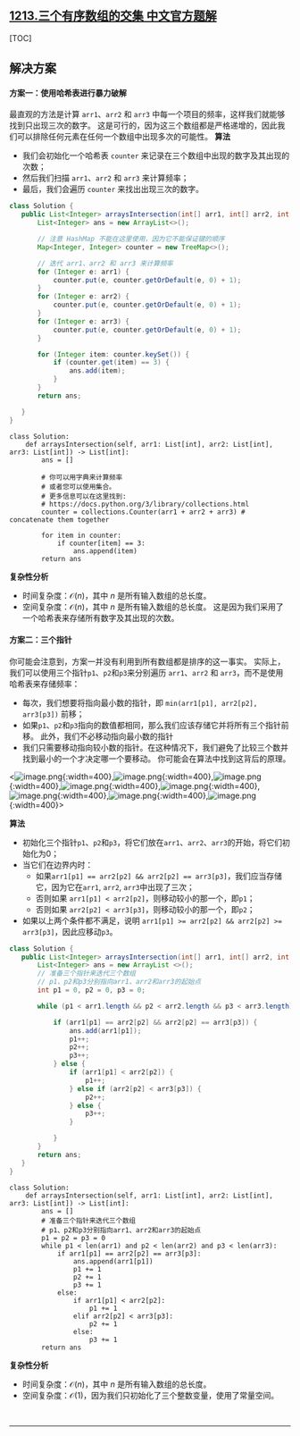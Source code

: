 ## [1213.三个有序数组的交集 中文官方题解](https://leetcode.cn/problems/intersection-of-three-sorted-arrays/solutions/100000/san-ge-you-xu-shu-zu-de-jiao-ji-by-leetc-0cez)

[TOC]
 ## 解决方案

 #### 方案一：使用哈希表进行暴力破解
 最直观的方法是计算 `arr1`、`arr2` 和 `arr3` 中每一个项目的频率，这样我们就能够找到只出现三次的数字。 这是可行的，因为这三个数组都是严格递增的，因此我们可以排除任何元素在任何一个数组中出现多次的可能性。
 **算法**
 - 我们会初始化一个哈希表 `counter` 来记录在三个数组中出现的数字及其出现的次数； 
 -  然后我们扫描 `arr1`、`arr2` 和 `arr3` 来计算频率； 
 -  最后，我们会遍历 `counter` 来找出出现三次的数字。

 ```Java [solution]
class Solution {
    public List<Integer> arraysIntersection(int[] arr1, int[] arr2, int[] arr3) {
        List<Integer> ans = new ArrayList<>();

        // 注意 HashMap 不能在这里使用，因为它不能保证键的顺序
        Map<Integer, Integer> counter = new TreeMap<>();

        // 迭代 arr1、arr2 和 arr3 来计算频率
        for (Integer e: arr1) {
            counter.put(e, counter.getOrDefault(e, 0) + 1);
        }
        for (Integer e: arr2) {
            counter.put(e, counter.getOrDefault(e, 0) + 1);
        }
        for (Integer e: arr3) {
            counter.put(e, counter.getOrDefault(e, 0) + 1);
        }

        for (Integer item: counter.keySet()) {
            if (counter.get(item) == 3) {
                ans.add(item);
            }
        }
        return ans;

    }
}
 ```
```Python3 [solution]
class Solution:
    def arraysIntersection(self, arr1: List[int], arr2: List[int], arr3: List[int]) -> List[int]:
        ans = []

        # 你可以用字典来计算频率
        # 或者您可以使用集合。
        # 更多信息可以在这里找到:
        # https://docs.python.org/3/library/collections.html
        counter = collections.Counter(arr1 + arr2 + arr3) # concatenate them together

        for item in counter:
            if counter[item] == 3:
                ans.append(item)
        return ans
```


 **复杂性分析**
 * 时间复杂度：$\mathcal{O}(n)$，其中 $n$ 是所有输入数组的总长度。 
 * 空间复杂度：$\mathcal{O}(n)$，其中 $n$ 是所有输入数组的总长度。 这是因为我们采用了一个哈希表来存储所有数字及其出现的次数。 <br />
 #### 方案二：三个指针
 你可能会注意到，方案一并没有利用到所有数组都是排序的这一事实。 实际上，我们可以使用三个指针`p1`、`p2`和`p3`来分别遍历 `arr1`、`arr2` 和 `arr3`，而不是使用哈希表来存储频率：
 - 每次，我们想要将指向最小数的指针，即 `min(arr1[p1], arr2[p2], arr3[p3])` 前移； 
 -  如果`p1`、`p2`和`p3`指向的数值都相同，那么我们应该存储它并将所有三个指针前移。
 此外，我们不必移动指向最小数的指针 
- 我们只需要移动指向较小数的指针。在这种情况下，我们避免了比较三个数并找到最小的一个才决定哪一个要移动。 你可能会在算法中找到这背后的原理。

 <![image.png](https://pic.leetcode.cn/1692095530-AWiSeM-image.png){:width=400},![image.png](https://pic.leetcode.cn/1692095535-gzXJaC-image.png){:width=400},![image.png](https://pic.leetcode.cn/1692095538-EjKavt-image.png){:width=400},![image.png](https://pic.leetcode.cn/1692095540-TFeyOm-image.png){:width=400},![image.png](https://pic.leetcode.cn/1692095542-COMmlm-image.png){:width=400},![image.png](https://pic.leetcode.cn/1692095545-MpQRBU-image.png){:width=400},![image.png](https://pic.leetcode.cn/1692095547-CBEBWD-image.png){:width=400},![image.png](https://pic.leetcode.cn/1692095549-hjLRCJ-image.png){:width=400}>

 **算法**
 - 初始化三个指针`p1`、`p2`和`p3`，将它们放在`arr1`、`arr2`、`arr3`的开始，将它们初始化为0； 
 -  当它们在边界内时：  
    -  如果`arr1[p1] == arr2[p2] && arr2[p2] == arr3[p3]`，我们应当存储它，因为它在`arr1`, `arr2`, `arr3`中出现了三次；  
    -  否则如果 `arr1[p1] < arr2[p2]`，则移动较小的那一个，即`p1`；  
    -  否则如果 `arr2[p2] < arr3[p3]`，则移动较小的那一个，即`p2`；  
 -  如果以上两个条件都不满足，说明 `arr1[p1] >= arr2[p2] && arr2[p2] >= arr3[p3]`，因此应移动`p3`。

 ```Java [solution]
class Solution {
    public List<Integer> arraysIntersection(int[] arr1, int[] arr2, int[] arr3) {
        List<Integer> ans = new ArrayList <>();
        // 准备三个指针来迭代三个数组
        // p1、p2和p3分别指向arr1、arr2和arr3的起始点
        int p1 = 0, p2 = 0, p3 = 0;

        while (p1 < arr1.length && p2 < arr2.length && p3 < arr3.length) {

            if (arr1[p1] == arr2[p2] && arr2[p2] == arr3[p3]) {
                ans.add(arr1[p1]);
                p1++;
                p2++;
                p3++;
            } else {
                if (arr1[p1] < arr2[p2]) {
                    p1++;
                } else if (arr2[p2] < arr3[p3]) {
                    p2++;
                } else {
                    p3++;
                }

            }
        }
        return ans;
    }
}
 ```
```Python3 [solution]
class Solution:
    def arraysIntersection(self, arr1: List[int], arr2: List[int], arr3: List[int]) -> List[int]:
        ans = []
        # 准备三个指针来迭代三个数组
        # p1、p2和p3分别指向arr1、arr2和arr3的起始点
        p1 = p2 = p3 = 0
        while p1 < len(arr1) and p2 < len(arr2) and p3 < len(arr3):
            if arr1[p1] == arr2[p2] == arr3[p3]:
                ans.append(arr1[p1])
                p1 += 1
                p2 += 1
                p3 += 1
            else:
                if arr1[p1] < arr2[p2]:
                    p1 += 1
                elif arr2[p2] < arr3[p3]:
                    p2 += 1
                else:
                    p3 += 1
        return ans
```


 **复杂性分析**
 * 时间复杂度：$\mathcal{O}(n)$，其中 $n$ 是所有输入数组的总长度。 
 * 空间复杂度：$\mathcal{O}(1)$，因为我们只初始化了三个整数变量，使用了常量空间。
 <br /> 

---
